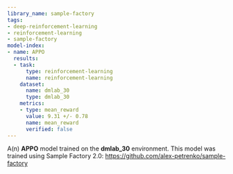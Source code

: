 ```yaml
---
library_name: sample-factory
tags:
- deep-reinforcement-learning
- reinforcement-learning
- sample-factory
model-index:
- name: APPO
  results:
  - task:
      type: reinforcement-learning
      name: reinforcement-learning
    dataset:
      name: dmlab_30
      type: dmlab_30
    metrics:
    - type: mean_reward
      value: 9.31 +/- 0.78
      name: mean_reward
      verified: false
---
```


A(n) **APPO** model trained on the **dmlab_30** environment.
This model was trained using Sample Factory 2.0: https://github.com/alex-petrenko/sample-factory
    